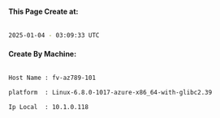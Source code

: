 
   
#### This Page Create at:

```bash

2025-01-04 - 03:09:33 UTC

```

#### Create By Machine:

```bash

Host Name : fv-az789-101

platform  : Linux-6.8.0-1017-azure-x86_64-with-glibc2.39

Ip Local  : 10.1.0.118

```

